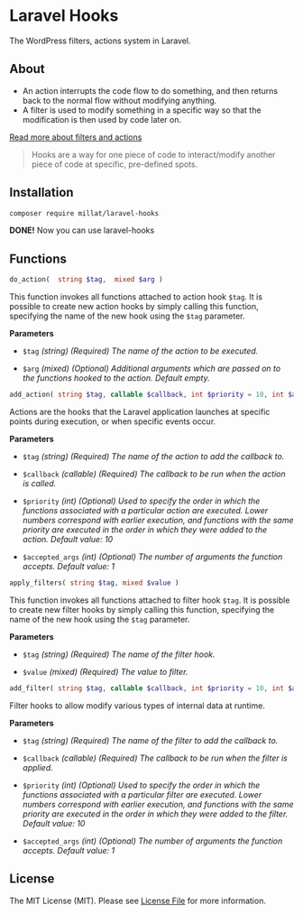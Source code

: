 # Laravel Hooks

The WordPress filters, actions system in Laravel.


## About

- An action interrupts the code flow to do something, and then returns back to the normal flow without modifying anything.
- A filter is used to modify something in a specific way so that the modification is then used by code later on.

[Read more about filters and actions](https://developer.wordpress.org/plugins/hooks/)

> Hooks are a way for one piece of code to interact/modify another piece of code at specific, pre-defined spots.

## Installation

```bash
composer require millat/laravel-hooks
```
**DONE!** Now you can use laravel-hooks

## Functions



```php
do_action(  string $tag,  mixed $arg )
```
This function invokes all functions attached to action hook `$tag`. It is possible to create new action hooks by simply calling this function, specifying the name of the new hook using the `$tag` parameter.

**Parameters**

- `$tag`
*(string)  (Required)  The name of the action to be executed.*

- `$arg`
*(mixed)  (Optional)  Additional arguments which are passed on to the functions hooked to the action. Default empty.*

```php
add_action( string $tag, callable $callback, int $priority = 10, int $accepted_args = 1 )
```
Actions are the hooks that the Laravel application launches at specific points during execution, or when specific events occur.

**Parameters**
- `$tag`
*(string) (Required) The name of the action to add the callback to.*

- `$callback`
*(callable) (Required) The callback to be run when the action is called.*

- `$priority`
*(int) (Optional) Used to specify the order in which the functions associated with a particular action are executed. Lower numbers correspond with earlier execution, and functions with the same priority are executed in the order in which they were added to the action. Default value: 10*

- `$accepted_args`
*(int) (Optional) The number of arguments the function accepts. Default value: 1*

```php
apply_filters( string $tag, mixed $value )
```
This function invokes all functions attached to filter hook `$tag`. It is possible to create new filter hooks by simply calling this function, specifying the name of the new hook using the `$tag` parameter.

**Parameters**
- `$tag`
*(string) (Required) The name of the filter hook.*

- `$value`
*(mixed) (Required) The value to filter.*

```php
add_filter( string $tag, callable $callback, int $priority = 10, int $accepted_args = 1 )
```
Filter hooks to allow modify various types of internal data at runtime.

**Parameters**
- `$tag`
*(string) (Required) The name of the filter to add the callback to.*

- `$callback`
*(callable) (Required) The callback to be run when the filter is applied.*

- `$priority`
*(int) (Optional) Used to specify the order in which the functions associated with a particular filter are executed. Lower numbers correspond with earlier execution, and functions with the same priority are executed in the order in which they were added to the filter. Default value: 10*

- `$accepted_args`
*(int) (Optional) The number of arguments the function accepts. Default value: 1*



## License

The MIT License (MIT). Please see [License File](LICENSE) for more information.
